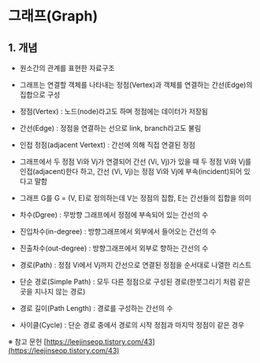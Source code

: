 # 그래프(Graph)

## 1. 개념
- 원소간의 관계를 표현한 자료구조

- 그래프는 연결할 객체를 나타내는 정점(Vertex)과 객체를 연결하는 간선(Edge)의 집합으로 구성
- 정점(Vertex) : 노드(node)라고도 하며 정점에는 데이터가 저장됨
- 간선(Edge) : 정점을 연결하는 선으로 link, branch라고도 불림
- 인접 정점(adjacent Vertext) : 간선에 의해 직접 연결된 정점
- 그래프에서 두 정점 Vi와 Vj가 연결되어 간선 (Vi, Vj)가 있을 때 두 정점 Vi와 Vj를 인접(adjacent)한다 하고, 간선 (Vi, Vj)는 정점 Vi와 Vj에 부속(incident)되어 있다고 말함
- 그래프 G를 G = (V, E)로 정의하는데 V는 정점의 집합, E는 간선들의 집합을 의미

- 차수(Dgree) : 무방향 그래프에서 정점에 부속되어 있는 간선의 수

- 진입차수(in-degree) : 방향그래프에서 외부에서 들어오는 간선의 수

- 진출차수(out-degree) : 방향그래프에서 외부로 향하는 간선의 수

- 경로(Path) : 정점 Vi에서 Vj까지 간선으로 연결된 정점을 순서대로 나열한 리스트

- 단순 경로(Simple Path) : 모두 다른 정점으로 구성된 경로(한붓그리기 처럼 같은곳을 지나지 않는 경로)

- 경로 길이(Path Length) : 경로를 구성하는 간선의 수

- 사이클(Cycle) : 단순 경로 중에서 경로의 시작 정점과 마지막 정점이 같은 경우




※ 참고 문헌
[https://leejinseop.tistory.com/43](https://leejinseop.tistory.com/43)